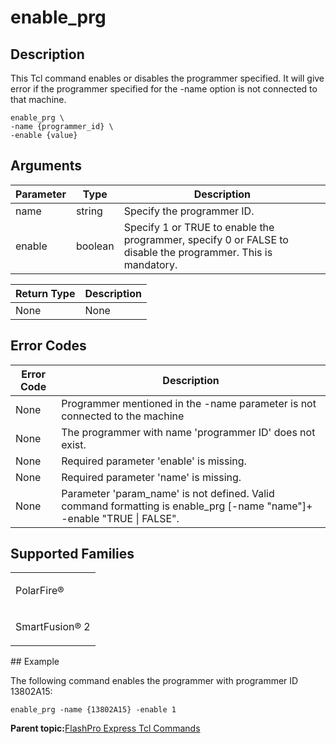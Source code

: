 # enable\_prg

## Description

This Tcl command enables or disables the programmer specified. It will give error if the programmer specified for the -name option is not connected to that machine.

```
enable_prg \
-name {programmer_id} \
-enable {value}
```

## Arguments

|Parameter|Type|Description|
|---------|----|-----------|
|name|string|Specify the programmer ID.|
|enable|boolean|Specify 1 or TRUE to enable the programmer, specify 0 or FALSE to disable the programmer. This is mandatory.|

|Return Type|Description|
|-----------|-----------|
|None|None|

## Error Codes

|Error Code|Description|
|----------|-----------|
|None|Programmer mentioned in the -name parameter is not connected to the machine|
|None|The programmer with name 'programmer ID' does not exist.|
|None|Required parameter 'enable' is missing.|
|None|Required parameter 'name' is missing.|
|None|Parameter 'param\_name' is not defined. Valid command formatting is enable\_prg \[-name "name"\]+ -enable "TRUE \| FALSE".|

## Supported Families

<table id="TABLE_JFV_WFS_J4B"><tbody><tr><td>

PolarFire®

</td></tr><tr><td>

SmartFusion® 2

</td></tr></tbody>
</table>## Example

The following command enables the programmer with programmer ID 13802A15:

```
enable_prg -name {13802A15} -enable 1
```

**Parent topic:**[FlashPro Express Tcl Commands](GUID-4320979B-E17A-424D-ABEB-FC0D4BBACB08.md)

